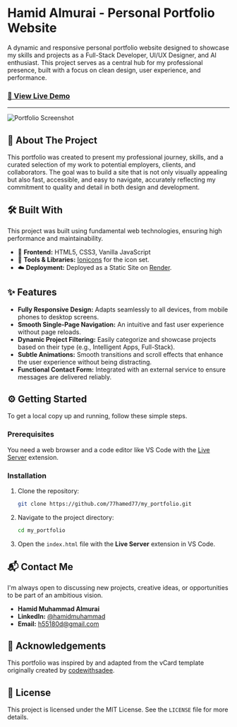 # Hamid Almurai - Personal Portfolio Website

A dynamic and responsive personal portfolio website designed to showcase my skills and projects as a Full-Stack Developer, UI/UX Designer, and AI enthusiast. This project serves as a central hub for my professional presence, built with a focus on clean design, user experience, and performance.

### [🚀 View Live Demo](https://hamid-almurai-portfolio.onrender.com/)

---

![Portfolio Screenshot](https://i.postimg.cc/fy9JrysH/Portfolio-Screenshot.png)


## 🌟 About The Project

This portfolio was created to present my professional journey, skills, and a curated selection of my work to potential employers, clients, and collaborators. The goal was to build a site that is not only visually appealing but also fast, accessible, and easy to navigate, accurately reflecting my commitment to quality and detail in both design and development.

## 🛠️ Built With

This project was built using fundamental web technologies, ensuring high performance and maintainability.

*   🎨 **Frontend:** HTML5, CSS3, Vanilla JavaScript
*   🔧 **Tools & Libraries:** [Ionicons](https://ionic.io/ionicons) for the icon set.
*   ☁️ **Deployment:** Deployed as a Static Site on [Render](https://render.com/).

## ✨ Features

*   **Fully Responsive Design:** Adapts seamlessly to all devices, from mobile phones to desktop screens.
*   **Smooth Single-Page Navigation:** An intuitive and fast user experience without page reloads.
*   **Dynamic Project Filtering:** Easily categorize and showcase projects based on their type (e.g., Intelligent Apps, Full-Stack).
*   **Subtle Animations:** Smooth transitions and scroll effects that enhance the user experience without being distracting.
*   **Functional Contact Form:** Integrated with an external service to ensure messages are delivered reliably.

## ⚙️ Getting Started

To get a local copy up and running, follow these simple steps.

### Prerequisites

You need a web browser and a code editor like VS Code with the [Live Server](https://marketplace.visualstudio.com/items?itemName=ritwickdey.LiveServer) extension.

### Installation

1.  Clone the repository:
    ```sh
    git clone https://github.com/77hamed77/my_portfolio.git
    ```
2.  Navigate to the project directory:
    ```sh
    cd my_portfolio
    ```
3.  Open the `index.html` file with the **Live Server** extension in VS Code.

## 📬 Contact Me

I'm always open to discussing new projects, creative ideas, or opportunities to be part of an ambitious vision.

*   **Hamid Muhammad Almurai**
*   **LinkedIn:** [@hamidmuhammad](https://www.linkedin.com/in/hamidmuhammad/)
*   **Email:** [h55180d@gmail.com](mailto:h55180d@gmail.com)

## 🙏 Acknowledgements

This portfolio was inspired by and adapted from the vCard template originally created by [codewithsadee](https://github.com/codewithsadee).

## 📄 License

This project is licensed under the MIT License. See the `LICENSE` file for more details.